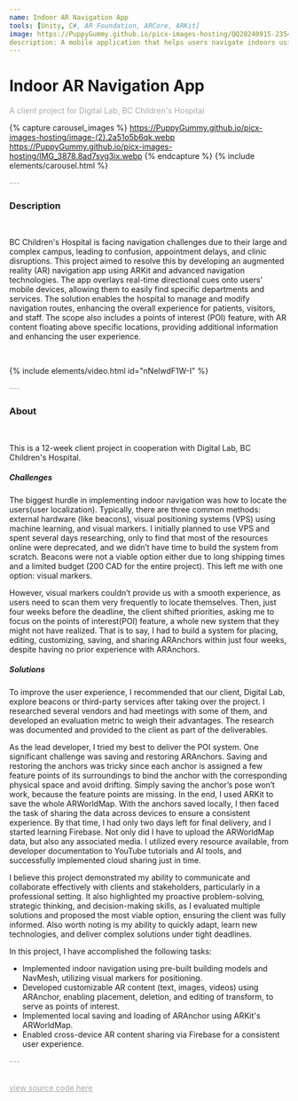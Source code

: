 ```yaml
---
name: Indoor AR Navigation App
tools: [Unity, C#, AR Foundation, ARCore, ARKit]
image: https://PuppyGummy.github.io/picx-images-hosting/QQ20240915-235402.92q3alsbpd.webp
description: A mobile application that helps users navigate indoors using AR technology
---
```


# Indoor AR Navigation App

<p style="color:DarkGrey">
A client project for Digital Lab, BC Children's Hospital
</p>

{% capture carousel_images %}
https://PuppyGummy.github.io/picx-images-hosting/image-(2).2a51o5b6qk.webp
https://PuppyGummy.github.io/picx-images-hosting/IMG_3878.8ad7svg3ix.webp
{% endcapture %}
{% include elements/carousel.html %}

<p class="text-center" style="color:DarkGrey">
---
</p>

<h3 class="text-center"> 
Description
</h3>
<br>

BC Children's Hospital is facing navigation challenges due to their large and complex campus, leading to confusion, appointment delays, and clinic disruptions. This project aimed to resolve this by developing an augmented reality (AR) navigation app using ARKit and advanced navigation technologies. The app overlays real-time directional cues onto users' mobile devices, allowing them to easily find specific departments and services. The solution enables the hospital to manage and modify navigation routes, enhancing the overall experience for patients, visitors, and staff. The scope also includes a points of interest (POI) feature, with AR content floating above specific locations, providing additional information and enhancing the user experience.

<br>

{% include elements/video.html id="nNelwdF1W-I" %}

<p class="text-center" style="color:DarkGrey">
---
</p>

<h3 class="text-center">
About
</h3>
<br>

This is a 12-week client project in cooperation with Digital Lab, BC Children's Hospital. 

##### Challenges

The biggest hurdle in implementing indoor navigation was how to locate the users(user localization). Typically, there are three common methods: external hardware (like beacons), visual positioning systems (VPS) using machine learning, and visual markers. I initially planned to use VPS and spent several days researching, only to find that most of the resources online were deprecated, and we didn’t have time to build the system from scratch. Beacons were not a viable option either due to long shipping times and a limited budget (200 CAD for the entire project). This left me with one option: visual markers.

However, visual markers couldn’t provide us with a smooth experience, as users need to scan them very frequently to locate themselves. Then, just four weeks before the deadline, the client shifted priorities, asking me to focus on the points of interest(POI) feature, a whole new system that they might not have realized. That is to say, I had to build a system for placing, editing, customizing, saving, and sharing ARAnchors within just four weeks, despite having no prior experience with ARAnchors.

##### Solutions

To improve the user experience, I recommended that our client, Digital Lab, explore beacons or third-party services after taking over the project. I researched several vendors and had meetings with some of them, and developed an evaluation metric to weigh their advantages. The research was documented and provided to the client as part of the deliverables.

As the lead developer, I tried my best to deliver the POI system. One significant challenge was saving and restoring ARAnchors. Saving and restoring the anchors was tricky since each anchor is assigned a few feature points of its surroundings to bind the anchor with the corresponding physical space and avoid drifting. Simply saving the anchor’s pose won’t work, because the feature points are missing. In the end, I used ARKit to save the whole ARWorldMap. With the anchors saved locally, I then faced the task of sharing the data across devices to ensure a consistent experience. By that time, I had only two days left for final delivery, and I started learning Firebase. Not only did I have to upload the ARWorldMap data, but also any associated media. I utilized every resource available, from developer documentation to YouTube tutorials and AI tools, and successfully implemented cloud sharing just in time.

I believe this project demonstrated my ability to communicate and collaborate effectively with clients and stakeholders, particularly in a professional setting. It also highlighted my proactive problem-solving, strategic thinking, and decision-making skills, as I evaluated multiple solutions and proposed the most viable option, ensuring the client was fully informed. Also worth noting is my ability to quickly adapt, learn new technologies, and deliver complex solutions under tight deadlines.

In this project, I have accomplished the following tasks:
- Implemented indoor navigation using pre-built building models and NavMesh, utilizing visual markers for positioning.
- Developed customizable AR content (text, images, videos) using ARAnchor, enabling placement, deletion, and editing of transform, to serve as points of interest.
- Implemented local saving and loading of ARAnchor using ARKit's ARWorldMap.
- Enabled cross-device AR content sharing via Firebase for a consistent user experience.


<p class="text-center" style="color:DarkGrey">
---
</p>

<br>
<div class="text-center">
<a style="color:DarkGrey" href="https://github.com/PuppyGummy/ARNavi">
view source code here
</a>
</div>